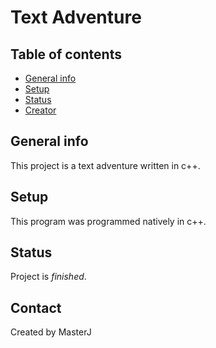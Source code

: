 # Text Adventure

## Table of contents
* [General info](#general-info)
* [Setup](#setup)
* [Status](#status)
* [Creator](#creator)

## General info
This project is a text adventure written in c++.

## Setup
This program was programmed natively in c++.

## Status
Project is  _finished_.

## Contact
Created by MasterJ